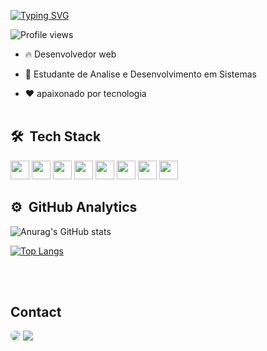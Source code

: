 [![Typing SVG](https://readme-typing-svg.herokuapp.com/?color=8A2BE2&size=35&center=true&vCenter=true&width=1000&lines=Olá,+meu+nome+é+Daniel+Caldas;Eu+sou+um+Desenvolvedor+Web;Bem+Vindo!+:%29)](https://git.io/typing-svg)

<p align="left"> <img src="https://komarev.com/ghpvc/?username=DaniCaldas&color=yellow" alt="Profile views" /> </p>

- 🔥 Desenvolvedor web

- 📘 Estudante de Analise e Desenvolvimento em Sistemas

- ❤ apaixonado por tecnologia 
<br><br>
  
## 🛠 &nbsp;Tech Stack
<div>
      <img  height=30px width=30px  src="https://cdn.jsdelivr.net/gh/devicons/devicon/icons/javascript/javascript-original.svg" />
      <img height=30px width=30px  src="https://cdn.jsdelivr.net/gh/devicons/devicon/icons/typescript/typescript-original.svg" />
      <img height=30px width=30px  src="https://cdn.jsdelivr.net/gh/devicons/devicon/icons/react/react-original.svg" />
      <img height=30px width=30px  src="https://cdn.jsdelivr.net/gh/devicons/devicon/icons/python/python-original.svg" />
      <img height=30px width=30px  src="https://cdn.jsdelivr.net/gh/devicons/devicon/icons/php/php-original.svg" />
      <img height=30px width=30px  src="https://cdn.jsdelivr.net/gh/devicons/devicon/icons/nodejs/nodejs-original.svg" />
      <img height=30px width=30px  src="https://cdn.jsdelivr.net/gh/devicons/devicon/icons/mysql/mysql-original.svg" />
      <img height=30px width=30px  src="https://cdn.jsdelivr.net/gh/devicons/devicon/icons/postgresql/postgresql-original.svg" />
 </div>
 
  ## ⚙️ &nbsp;GitHub Analytics
<div>
  
  ![Anurag's GitHub stats](https://github-readme-stats.vercel.app/api?username=DaniCaldas&show_icons=true&theme=transparent)
  
  [![Top Langs](https://github-readme-stats.vercel.app/api/top-langs/?username=DaniCaldas&layout=compact)](https://github.com/anuraghazra/github-readme-stats)
  
</div>
  
<br><br>
## Contact

<a href="https://www.linkedin.com/in/daniel-caldas-goncalves/" target="_blank"><img src="https://img.shields.io/badge/-LinkedIn-%230077B5?style=for-the-badge&logo=linkedin&logoColor=white" style="border-radius: 30px" target="_blank"></a> 
<a href = "mailto:cmp.1a.daniel.caldasgoncalves@gmail.com"> <img src="https://img.shields.io/badge/-Gmail-%23333?style=for-the-badge&logo=gmail&logoColor=white" target="_blank"></a>
